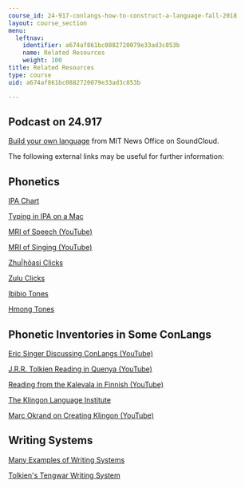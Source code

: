 ```yaml
---
course_id: 24-917-conlangs-how-to-construct-a-language-fall-2018
layout: course_section
menu:
  leftnav:
    identifier: a674af861bc0882720079e33ad3c853b
    name: Related Resources
    weight: 100
title: Related Resources
type: course
uid: a674af861bc0882720079e33ad3c853b

---
```


Podcast on 24.917
-----------------

[Build your own language](https://soundcloud.com/mitnewsoffice/build-your-own-language/s-MVGU2) from MIT News Office on SoundCloud.

The following external links may be useful for further information:

Phonetics
---------

[IPA Chart](http://www.phonetics.ucla.edu/course/chapter1/chapter1.html)

[Typing in IPA on a Mac](https://www.blugs.com/IPA/)

[MRI of Speech (YouTube)](https://www.youtube.com/watch?v=Nvvn-ZVdeqQ)

[MRI of Singing (YouTube)](https://www.youtube.com/watch?v=J3TwTb-T044)

[Zhu|hõasi Clicks](http://phonetics.ucla.edu/appendix/languages/zhu/zhu.html)

[Zulu Clicks](http://phonetics.ucla.edu/course/chapter11/zulu/zulu.html)

[Ibibio Tones](http://phonetics.ucla.edu/appendix/languages/ibibio/ibibio.html)

[Hmong Tones](http://phonetics.ucla.edu/appendix/languages/hmong/hmong.html)

Phonetic Inventories in Some ConLangs
-------------------------------------

[Eric Singer Discussing ConLangs (YouTube)](https://www.youtube.com/watch?v=oa6cHEJIjYI)

[J.R.R. Tolkien Reading in Quenya (YouTube)](https://www.youtube.com/watch?v=UOZPWpUAX0U)

[Reading from the Kalevala in Finnish (YouTube)](https://www.youtube.com/watch?v=Ajv2ceCiu_M)

[The Klingon Language Institute](https://www.kli.org/)

[Marc Okrand on Creating Klingon (YouTube)](https://www.youtube.com/watch?v=e5Did-eVQDc)

Writing Systems
---------------

[Many Examples of Writing Systems](http://www.omniglot.com/writing/)

[Tolkien's Tengwar Writing System](https://www.omniglot.com/conscripts/tengwar.htm)